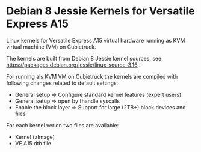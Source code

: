 # Debian 8 Jessie Kernels for Versatile Express A15
Linux kernels for Versatile Express A15 virtual hardware running as KVM virtual machine (VM) on Cubietruck.

The kernels are built from Debian 8 Jessie kernel sources, see https://packages.debian.org/jessie/linux-source-3.16 .

For running als KVM VM on Cubietruck the kernels are compiled with following changes related to default settings:

- General setup => Configure standard kernel features (expert users)
- General setup => open by fhandle syscalls
- Enable the block layer => Support for large (2TB+) block devices and files

For each kernel verion two files are available:

- Kernel (zImage)
- VE A15 dtb file

